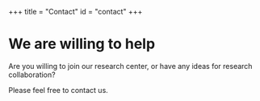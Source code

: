 +++
title = "Contact"
id = "contact"
+++

# We are willing to help

Are you willing to join our research center, or have any ideas for research collaboration?

Please feel free to contact us.

